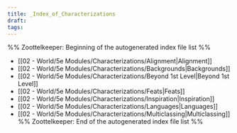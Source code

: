 ```yaml
---
title: _Index_of_Characterizations
draft: 
tags:
---
```


%% Zoottelkeeper: Beginning of the autogenerated index file list  %%
-  [[02 - World/5e Modules/Characterizations/Alignment|Alignment]]
-  [[02 - World/5e Modules/Characterizations/Backgrounds|Backgrounds]]
-  [[02 - World/5e Modules/Characterizations/Beyond 1st Level|Beyond 1st Level]]
-  [[02 - World/5e Modules/Characterizations/Feats|Feats]]
-  [[02 - World/5e Modules/Characterizations/Inspiration|Inspiration]]
-  [[02 - World/5e Modules/Characterizations/Languages|Languages]]
-  [[02 - World/5e Modules/Characterizations/Multiclassing|Multiclassing]]
%% Zoottelkeeper: End of the autogenerated index file list  %%
